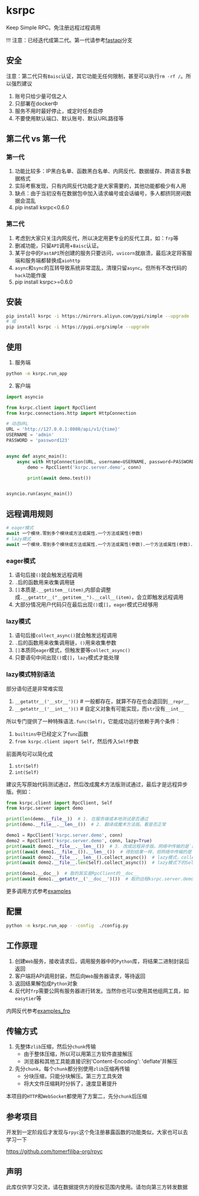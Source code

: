 # ksrpc

Keep Simple RPC。免注册远程过程调用

!!! 注意：已经迭代成第二代。第一代请参考[fastapi](https://github.com/wukan1986/ksrpc/tree/fastapi)分支

## 安全

注意：第二代只有`Baisc`认证，其它功能无任何限制，甚至可以执行`rm -rf /`。所以强烈建议

1. 账号只给少量可信之人
2. 只部署在docker中
3. 服务不用时最好停止，或定时任务启停
4. 不要使用默认端口、默认账号、默认URL路径等

## 第二代 vs 第一代

### 第一代

1. 功能比较多：IP黑白名单、函数黑白名单、内网反代、数据缓存、跨语言多数据格式
2. 实际考察发现，只有内网反代功能才是大家需要的，其他功能都极少有人用
3. 缺点：由于当初没有在数据包中加入请求编号或会话编号，多人都挤同房间数据会混乱
4. pip install ksrpc<0.6.0

### 第二代

1. 考虑到大家只关注内网反代，所以决定用更专业的反代工具，如：`frp`等
2. 删减功能，只留`API`调用+`Baisc`认证。
3. 某平台中的`FastAPI`所创建的服务只要访问，`uvicorn`就崩溃，最后决定将客服端和服务端都替换成`aiohttp`
4. `async`和`sync`的互转导致系统非常混乱，清理只留`async`。但所有不改代码的`hack`功能作废
5. pip install ksrpc>=0.6.0

## 安装

```bash
pip install ksrpc -i https://mirrors.aliyun.com/pypi/simple --upgrade
# 或
pip install ksrpc -i https://pypi.org/simple --upgrade
```

## 使用

1. 服务端

```bash
python -m ksrpc.run_app
```

2. 客户端

```python
import asyncio

from ksrpc.client import RpcClient
from ksrpc.connections.http import HttpConnection

# 动态URL
URL = 'http://127.0.0.1:8080/api/v1/{time}'
USERNAME = 'admin'
PASSWORD = 'password123'


async def async_main():
    async with HttpConnection(URL, username=USERNAME, password=PASSWORD) as conn:
        demo = RpcClient('ksrpc.server.demo', conn)

        print(await demo.test())


asyncio.run(async_main())
```

## 远程调用规则

```python
# eager模式
await 一个模块.零到多个模块或方法或属性.一个方法或属性(参数)
# lazy模式
await 一个模块.零到多个模块或方法或属性.一个方法或属性(参数).一个方法或属性(参数).collect_async()
```

### eager模式

1. 语句后接`()`就会触发远程调用
2. `.`后的函数用来收集调用链
3. `[]`本质是`.__getitem__(item)`,内部会调整成`.__getattr__("__getitem__").__call__(item)`，会立即触发远程调用
4. 大部分情况用户代码只在最后出现`()`或`[]`，`eager`模式已经够用

### lazy模式

1. 语句后接`collect_async()`就会触发远程调用
2. `.`后的函数用来收集调用链，`()`用来收集参数
3. `[]`本质同`eager`模式，但触发要等`collect_async()`
4. 只要语句中间出现`()`或`[]`，`lazy`模式才能处理

### lazy模式特别语法

部分语句还是非常难实现

1. `__getattr__('__str__')()` # 一般都存在，就算不存在也会退回到`__repr__`
2. `__getattr__('__int__')()` # 自定义对象有可能实现，而`str`没有`__int__`

所以专门提供了一种特殊语法`.func(Self)`，它能成功运行依赖于两个条件：

1. `builtins`中已经定义了`func`函数
2. `from ksrpc.client import Self`，然后传入`Self`参数

前面两句可以简化成

1. `str(Self)`
2. `int(Self)`

建议先写原始代码测试通过，然后改成魔术方法版测试通过，最后才是远程异步版。例如：

```python
from ksrpc.client import RpcClient, Self
from ksrpc.server import demo

print(len(demo.__file__))  # 1. 在服务端或本地测试是否通过
print(demo.__file__.__len__())  # 2. 翻译成魔术方法版。看是否正常

demo1 = RpcClient('ksrpc.server.demo', conn)
demo2 = RpcClient('ksrpc.server.demo', conn, lazy=True)
print(await demo1.__file__.__len__())  # 3. 改成远程异步版。网络中传输的是`int`
print((await demo1.__file__()).__len__())  # 得到结果一样，但网络中传输的是`str`，然后本地算的`len()`
print(await demo2.__file__.__len__().collect_async())  # lazy模式，collect_async()前的代码都会在服务端计算
print(await demo2.__file__.len(Self).collect_async())  # lazy模式下的Self扩展写法

print(demo1.__doc__)  # 取的其实是RpcClient的__doc__
print(await demo1.__getattr__('__doc__')())  # 取的远程ksrpc.server.demo.__doc__
```

更多调用方式参考[examples](https://github.com/wukan1986/ksrpc/blob/main/examples)

## 配置

```bash
python -m ksrpc.run_app - -config  ./config.py
```

## 工作原理

1. 创建`Web`服务，接收请求后，调用服务器中的`Python`库，将结果二进制封装后返回
2. 客户端将API调用封装，然后向`Web`服务器请求，等待返回
3. 返回结果解包成`Python`对象
4. 反代时`frp`需要公网有服务器进行转发。当然你也可以使用其他组网工具，如`easytier`等

内网反代参考[examples_frp](https://github.com/wukan1986/ksrpc/tree/main/examples_frp)

## 传输方式

1. 先整体`zlib`压缩，然后分`chunk`传输
    - 由于整体压缩，所以可以用第三方软件直接解压
    - 浏览器和其他工具能直接识别'Content-Encoding': 'deflate'并解压
2. 先分`chunk`，每个`chunk`都分别使用`zlib`压缩再传输
    - 分块压缩，只能分块解压。第三方工具失效
    - 将大文件压缩耗时分拆了，速度显著提升

本项目的`HTTP`和`WebSocket`都使用了方案二，先分`chunk`后压缩

## 参考项目

开发到一定阶段后才发现与`rpyc`这个免注册暴露函数的功能类似，大家也可以去学习一下

https://github.com/tomerfiliba-org/rpyc

## 声明

此库仅供学习交流，请在数据提供方的授权范围内使用。请勿向第三方转发数据